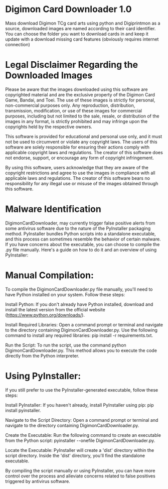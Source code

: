 # Digimon Card Downloader 1.0
 Mass download Digimon TCg card arts using python and Digiprintmon as a source, downloaded images are named according to their card identifier. You can choose the folder you want to download cards in and keep it update with a download missing card features (obviously requires internet connection)
# Legal Disclaimer Regarding the Downloaded Images

Please be aware that the images downloaded using this software are copyrighted material and are the exclusive property of the Digimon Card Game, Bandai, and Toei. The use of these images is strictly for personal, non-commercial purposes only. Any reproduction, distribution, transmission, modification, or use of these images for commercial purposes, including but not limited to the sale, resale, or distribution of the images in any format, is strictly prohibited and may infringe upon the copyrights held by the respective owners.

This software is provided for educational and personal use only, and it must not be used to circumvent or violate any copyright laws. The users of this software are solely responsible for ensuring their actions comply with applicable copyright laws and regulations. The creator of this software does not endorse, support, or encourage any form of copyright infringement.

By using this software, users acknowledge that they are aware of the copyright restrictions and agree to use the images in compliance with all applicable laws and regulations. The creator of this software bears no responsibility for any illegal use or misuse of the images obtained through this software.

# Malware Identification
DigimonCardDownloader, may currently trigger false positive alerts from some antivirus software due to the nature of the PyInstaller packaging method. PyInstaller bundles Python scripts into a standalone executable, and this process can sometimes resemble the behavior of certain malware. If you have concerns about the executable, you can choose to compile the .py file manually. Here's a guide on how to do it and an overview of using PyInstaller:

# Manual Compilation:
To compile the DigimonCardDownloader.py file manually, you'll need to have Python installed on your system. Follow these steps:

Install Python: If you don't already have Python installed, download and install the latest version from the official website (https://www.python.org/downloads/).

Install Required Libraries: Open a command prompt or terminal and navigate to the directory containing DigimonCardDownloader.py. Use the following command to install any required libraries: pip install -r requirements.txt.

Run the Script: To run the script, use the command python DigimonCardDownloader.py. This method allows you to execute the code directly from the Python interpreter.

# Using PyInstaller:
If you still prefer to use the PyInstaller-generated executable, follow these steps:

Install PyInstaller: If you haven't already, install PyInstaller using pip: pip install pyinstaller.

Navigate to the Script Directory: Open a command prompt or terminal and navigate to the directory containing DigimonCardDownloader.py.

Create the Executable: Run the following command to create an executable from the Python script: pyinstaller --onefile DigimonCardDownloader.py.

Locate the Executable: PyInstaller will create a 'dist' directory within the script directory. Inside the 'dist' directory, you'll find the standalone executable.

By compiling the script manually or using PyInstaller, you can have more control over the process and alleviate concerns related to false positives triggered by antivirus software.
